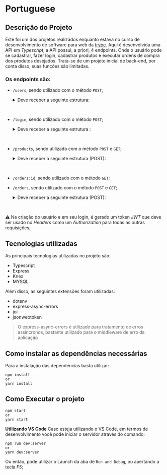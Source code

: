 # Portuguese
## Descrição do Projeto

  Este foi um dos projetos realizados enquanto estava no curso de desenvolvimento de software para web da [trybe](https://www.betrybe.com/). Aqui é desenvolvida uma API em _Typescript_, a API possui, a priori, 4 endpoints. Onde o usuário pode se cadastrar, fazer login, cadastrar produtos e executar ordens de compra dos produtos desejados. 
  Trata-se de um projeto inicial de back-end, por conta disso, suas funções são limitadas.

  ### Os endpoints são:

  * `/users`, sendo utilizado com o método `POST`;
    <details>
      <summary> Deve receber a seguinte estrutura: </summary>

      ```json
        {
          "username": "UsernameHere", // Necessita ter mais que 7 caracteres
          "classe": "string", // Necessita ter mais que 2 caracteres
          "level": 1, // Necessita ser maior que 0 e ser um número
          "password": "passwordHere" // Necessita ter mais que 7 caracteres
        }
      ```
    </details>
  <br>

  * `/login`, sendo utilizado com o método `POST`;
    <details>
      <summary> Deve receber a seguinte estrutura : </summary>
      
      ```json
        {
          "username": "UsernameHere", // Necessita ter mais que 7 caracteres
          "password": "passwordHere" // Necessita ter mais que 7 caracteres
        }
      ```
    </details>
  <br>
  
  * `/products`, sendo utilizado com o método `POST` e `GET`;
    <details>
      <summary> Deve receber a seguinte estrutura (POST): </summary>

      ```json
        {
          "name": "Espada media", // Mínimo de 2 caracteres
          "amount": "30 peças de ouro", // Mínimo de 2 caracteres
        }
      ```
    </details>
  <br>

  * `/orders:id`, sendo utilizado com o método `GET`;
  * `/orders`, sendo utilizado com o método `POST` e `GET`;
    <details>
      <summary> Deve receber a seguinte estrutura (POST): </summary>

      ```json
        {
          "products": [3, 2] // Necessita ser um array de números
        }
      ```
    </details>
  <br>

**:warning:** Na criação do usuário e em seu login, é gerado um token *JWT* que deve ser usado no *Headers* como um *Authorization* para todas as outras requisições;

## Tecnologias utilizadas

As principais tecnologias utilizadas no projeto são:
- Typescript
- Express
- Knex
- MYSQL

Além disso, as seguintes extensões foram utilizadas:

- dotenv
- express-async-errors
- joi
- jsonwebtoken

> O express-async-errors é utilizado para tratamento de erros assíncronos, bastante utilizado para o middleware de erro da aplicação

## Como instalar as dependências necessárias

Para a instalação das dependencias basta utilizar:
```shell
npm install
or
yarn install
```

## Como Executar o projeto
```shell
npm start
or
yarn start
```

**Utilizando VS Code**
Caso esteja utilizando o VS Code, em termos de desenvolvimento você pode iniciar o servidor através do comando:
```shell
npm run dev:server
or
yarn dev:server
```

Ou então, pode utilizar o Launch da aba de `Run and Debug`, ou apertando a tecla *F5*;